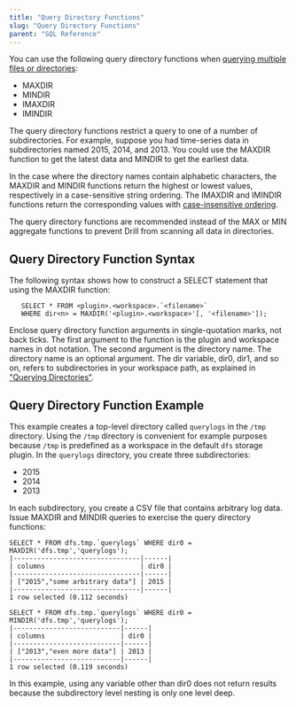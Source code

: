 ```yaml
---
title: "Query Directory Functions"
slug: "Query Directory Functions"
parent: "SQL Reference"
---
```

You can use the following query directory functions when [querying multiple files or directories]({{site.baseurl}}/docs/querying-directories):

* MAXDIR
* MINDIR
* IMAXDIR
* IMINDIR

The query directory functions restrict a query to one of a number of subdirectories. For example, suppose you had time-series data in subdirectories named 2015, 2014, and 2013. You could use the MAXDIR function to get the latest data and MINDIR to get the earliest data.

In the case where the directory names contain alphabetic characters, the MAXDIR and MINDIR functions return the highest or lowest values, respectively in a case-sensitive string ordering. The IMAXDIR and IMINDIR functions return the corresponding values with [case-insensitive ordering](https://support.office.com/en-za/article/Sort-records-in-case-sensitive-order-8fea1de4-6189-40e7-9359-00cd7d7845c0?ui=en-US&rs=en-ZA&ad=ZA).

The query directory functions are recommended instead of the MAX or MIN aggregate functions to prevent Drill from scanning all data in directories.

## Query Directory Function Syntax

The following syntax shows how to construct a SELECT statement that using the MAXDIR function:

       SELECT * FROM <plugin>.<workspace>.`<filename>`
       WHERE dir<n> = MAXDIR('<plugin>.<workspace>'[, '<filename>']);

Enclose query directory function arguments in single-quotation marks, not back ticks. The first argument to the function is the plugin and workspace names in dot notation. The second argument is the directory name. The directory name is an optional argument. The dir variable, dir0, dir1, and so on, refers to subdirectories in your workspace path, as explained in ["Querying Directories"]({{site.baseurl}}/docs/querying-directories).

## Query Directory Function Example

This example creates a top-level directory called `querylogs` in the `/tmp` directory. Using the `/tmp` directory is convenient for example purposes because `/tmp` is predefined as a workspace in the default `dfs` storage plugin. In the `querylogs` directory, you create three subdirectories:

* 2015
* 2014
* 2013

In each subdirectory, you create a CSV file that contains arbitrary log data. Issue MAXDIR and MINDIR queries to exercise the query directory functions:

    SELECT * FROM dfs.tmp.`querylogs` WHERE dir0 = MAXDIR('dfs.tmp','querylogs');
    |--------------------------------|------|
    | columns                        | dir0 |
    |--------------------------------|------|
    | ["2015","some arbitrary data"] | 2015 |
    |--------------------------------|------|
    1 row selected (0.112 seconds)

    SELECT * FROM dfs.tmp.`querylogs` WHERE dir0 = MINDIR('dfs.tmp','querylogs');
    |---------------------------|------|
    | columns                   | dir0 |
    |---------------------------|------|
    | ["2013","even more data"] | 2013 |
    |---------------------------|------|
    1 row selected (0.119 seconds)

In this example, using any variable other than dir0 does not return results because the subdirectory level nesting is only one level deep.


